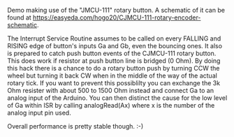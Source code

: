 Demo making use of the "JMCU-111" rotary button.
A schematic of it can be found at
https://easyeda.com/hogo20/CJMCU-111-rotary-encoder-schematic.

The Interrupt Service Routine assumes to be called on every FALLING and RISING edge of
button's inputs Ga and Gb, even the bouncing ones.
It also is prepared to catch push button events of the CJMCU-111 rotary button. This does work if
resistor at push button line is bridged (0 Ohm).
By doing this hack there is a chance to do a rotary button push by turning CCW the wheel but
turning it back CW when in the middle of the way of the actual rotary tick.
If you want to prevent this possiblilty you can exchange the 3k Ohm resister with about 500 to
1500 Ohm instead and connect Ga to an analog input of the Arduino. You can then distinct the cause
for the low level of Ga within ISR by calling analogRead(Ax) where x is the number of the analog
input pin used.

Overall performance is pretty stable though. :-)

